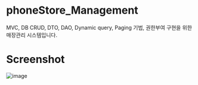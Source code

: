 # phoneStore_Management
MVC, DB CRUD, DTO, DAO, Dynamic query, Paging 기법, 권한부여 구현을 위한 매장관리 시스템입니다.

# Screenshot
![image](https://user-images.githubusercontent.com/47829414/60193096-05a67700-9872-11e9-9766-9db0d398de51.png)
